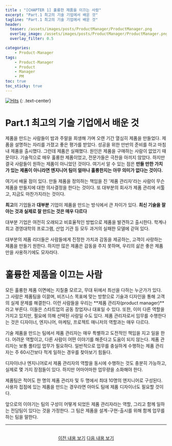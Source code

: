 ```yaml
---
title : "[CHAPTER 1] 훌륭한 제품을 이끄는 사람"
excerpt: "Part.1 최고의 기술 기업에서 배운 것"
tagline: "Part.1 최고의 기술 기업에서 배운 것"
header:
  teaser: /assets/images/posts/ProductManager/ProductManager.png
  overlay_image: /assets/images/posts/ProductManager/ProductManager.png
  overlay_filter: 0.5

categories:
    - Product-Manager
tags:
    - Product-Manager
    - Product
    - Manager
    - PM
toc: true
toc_sticky: true
---
```


[![Hits](https://hits.seeyoufarm.com/api/count/incr/badge.svg?url=https%3A%2F%2Fsanghyuk.dev%2Fproduct-manager%2F2%2F&count_bg=%23555555&title_bg=%230581A6&icon=&icon_color=%23E7E7E7&title=hits&edge_flat=false)](https://hits.seeyoufarm.com)
{: .text-center}

# Part.1 최고의 기술 기업에서 배운 것

제품을 만드는 사람들이 밤과 주말을 희생해 가며 오랜 기간 열심히 제품을 만들었다. 제품을 설명하는 자리를 가졌고 좋은 평가를 받았다. 성공을 위한 만반의 준비를 하고 마침내 제품을 출시했다. 그런데 제품은 실패했다. 원인은 제품을 구매하는 사람이 없었기 때문이다. 기술적으로 매우 훌륭한 제품이었고, 전문가들은 극찬을 아끼지 않았다. 하지만 결국 사람들이 원하는 제품이 아니었던 것이다. 여기서 알 수 있는 점은 **만들 만한 가치가 있는 제품이 아니라면 엔지니어 팀이 얼마나 훌륭한지는 아무 의미가 없다는 것이다.**

여기서 배울 점이 있다. 만들 제품을 정의하는 책임을 진 '제품 관리자'라는 사람이 무슨 제품을 만들지에 대한 의사결정을 한다는 것이다. 또 대부분의 회사가 제품 관리에 서툴고, 지금도 마찬가지라는 것이다.

**최고**의 기업들과 **대부분** 기업이 제품을 만드는 방식에서 큰 차이가 있다. **최신 기술을 잘 아는 것과 실제로 잘 만드는 것은 매우 다르다**

대부분 기업은 여전히 오래되고 비효율적인 방법으로 제품을 발견하고 출시한다. 학계나 최고 경영대학의 프로그램, 산업 기관 등 모두 과거의 실패한 모델에 갇혀 있다.

대부분의 제품 리더들은 사람들에게 진정한 가치과 감동을 제공하는, 고객이 사랑하는 제품을 만들기 원한다. 하지만 많은 제품은 감동을 주지 못하며, 우리의 삶은 좋은 제품만을 사용하기에도 모자라다.

# 훌륭한 제품을 이끄는 사람

모든 훌륭한 제품 이면에는 지칠줄 모르고, 무대 뒤에서 최선을 다하는 누군가가 있다. 그 사람은 제품팀을 이끌며, 비즈니스 목표에 맞는 방향으로 기술과 디자인을 통해 고객의 실제 문제를 해결한다. 이런 사람들을 우리는 **제품 관리자(product manager)**라고 부른다. 이들은 스타트업의 공동 창업자나 대표일 수 있다. 또한, 이미 다른 역할을 가지고 있지만, 필요에 의해 선택된 사람일 수도 있다. 제품 관리자로서 임무를 수행한다는 것은 디자이너, 엔지니어, 마케팅, 프로젝트 매니저의 역할과는 매우 다르다.

기술 제품을 만드는 팀에서 제품 관리자는 매우 특별하고 도전적인 책임을 지고 일을 한다. 어려운 역할이고, 다른 사람이 어떤 이야기를 해준다고 도움이 되지 않는다. 제품 관리자는 보통 풀타임 업무가 필요하다. 일반적으로 업무를 충실하게 수행하는 제품 관리자는 주 60시간보다 적게 일하는 경우를 찾아보기 힘들다.

디자이너나 엔지니어로서 제품 관리자의 역할을 동시에 수행하는 것도 충분히 가능하고, 실제로 몇 가지 장점들이 있다. 하지만 어마어마한 업무량을 소화해야 한다.

제품팀은 적어도 한 명의 제품 관리자 및 두 명에서 최대 10명의 엔지니어로 구성된다. 사용자 접점에 있는 제품을 만드는 경우라면 아마도 팀에 제품 디자이너도 필요할 것이다. 

앞으로의 이야기는 팀의 구성이 어떻게 되었든 제품 관리자라는 역할, 그리고 함께 일하는 전담팀이 있다는 것을 가정한다. 그 팀은 제품을 설계-구현-출시를 위해 함께 업무를 하는 팀을 말한다.

---

<br/>
<center>
<a href="https://sanghyuk.dev/Product-Manager/1/" class="btn btn--info">이전 내용 보기</a>
<a href="https://sanghyuk.dev/Product-Manager/3/" class="btn btn--info">다음 내용 보기</a>
</center>